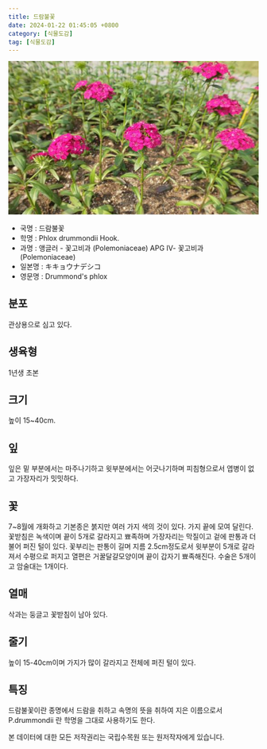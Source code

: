 ```yaml
---
title: 드람불꽃
date: 2024-01-22 01:45:05 +0800
category: [식물도감]
tag: [식물도감]
---
```




![드람불꽃](/assets/img/fileUpload/plants/basic/Polemoniaceae/Phlox/16706/16706_20160725172636199files_th2.jpg)
- 국명 : 드람불꽃
- 학명 : Phlox drummondii Hook.
- 과명 : 앵글러 - 꽃고비과 (Polemoniaceae) APG Ⅳ- 꽃고비과 (Polemoniaceae)
- 일본명 : キキョウナデシコ
- 영문명 : Drummond's phlox


## 분포
관상용으로 심고 있다.
## 생육형
1년생 초본
## 크기
높이 15~40cm.
## 잎
잎은 밑 부분에서는 마주나기하고 윗부분에서는 어긋나기하며 피침형으로서 엽병이 없고 가장자리가 밋밋하다.
## 꽃
7~8월에 개화하고 기본종은 붉지만 여러 가지 색의 것이 있다. 가지 끝에 모여 달린다. 꽃받침은 녹색이며 끝이 5개로 갈라지고 뾰족하며 가장자리는 막질이고 겉에 판통과 더불어 퍼진 털이 있다. 꽃부리는 판통이 길며 지름 2.5cm정도로서 윗부분이 5개로 갈라져서 수평으로 퍼지고 열편은 거꿀달걀모양이며 끝이 갑자기 뾰족해진다. 수술은 5개이고 암술대는 1개이다.
## 열매
삭과는 둥글고 꽃받침이 남아 있다.
## 줄기
높이 15-40cm이며 가지가 많이 갈라지고 전체에 퍼진 털이 있다.
## 특징
드람불꽃이란 종명에서 드람을 취하고 속명의 뜻을 취하여 지은 이름으로서 P.drummondii 란 학명을 그대로 사용하기도 한다.






본 데이터에 대한 모든 저작권리는 국립수목원 또는 원저작자에게 있습니다.
